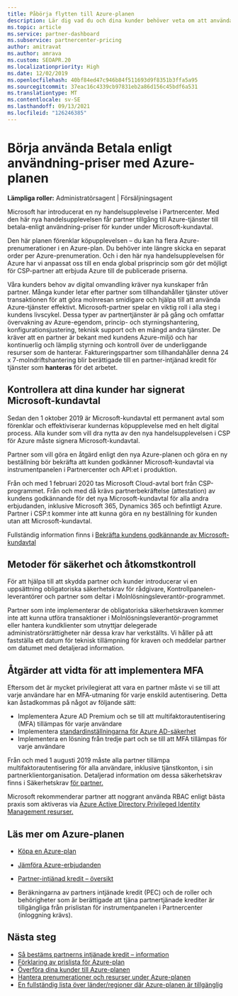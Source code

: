 ```yaml
---
title: Påbörja flytten till Azure-planen
description: Lär dig vad du och dina kunder behöver veta om att använda Azures betala enligt plan, inklusive första steg, säkerhetsåtgärder och hur du kommer igång.
ms.topic: article
ms.service: partner-dashboard
ms.subservice: partnercenter-pricing
author: amitravat
ms.author: amrava
ms.custom: SEOAPR.20
ms.localizationpriority: High
ms.date: 12/02/2019
ms.openlocfilehash: 40bf84ed47c946b84f511693d9f8351b3ffa5a95
ms.sourcegitcommit: 37eac16c4339cb97831eb2a86d156c45bdf6a531
ms.translationtype: MT
ms.contentlocale: sv-SE
ms.lasthandoff: 09/13/2021
ms.locfileid: "126246385"
---
```

# <a name="begin-using-pay-as-you-go-rates-with-the-azure-plan"></a>Börja använda Betala enligt användning-priser med Azure-planen

**Lämpliga roller:** Administratörsagent | Försäljningsagent


Microsoft har introducerat en ny handelsupplevelse i Partnercenter.  Med den här nya handelsupplevelsen får partner tillgång till Azure-tjänster till betala-enligt användning-priser för kunder under Microsoft-kundavtal.

Den här planen förenklar köpupplevelsen – du kan ha flera Azure-prenumerationer i en Azure-plan. Du behöver inte längre skicka en separat order per Azure-prenumeration. Och i den här nya handelsupplevelsen för Azure har vi anpassat oss till en enda global prisprincip som gör det möjligt för CSP-partner att erbjuda Azure till de publicerade priserna.

Våra kunders behov av digital omvandling kräver nya kunskaper från partner. Många kunder letar efter partner som tillhandahåller tjänster utöver transaktionen för att göra molnresan smidigare och hjälpa till att använda Azure-tjänster effektivt. Microsoft-partner spelar en viktig roll i alla steg i kundens livscykel. Dessa typer av partnertjänster är på gång och omfattar övervakning av Azure-egendom, princip- och styrningshantering, konfigurationsjustering, teknisk support och en mängd andra tjänster. De kräver att en partner är bekant med kundens Azure-miljö och har kontinuerlig och lämplig styrning och kontroll över de underliggande resurser som de hanterar. Faktureringspartner som tillhandahåller denna 24 x 7-molndriftshantering blir berättigade till en partner-intjänad kredit för tjänster som **hanteras** för det arbetet.

## <a name="make-sure-your-customers-have-signed-the-microsoft-customer-agreement"></a>Kontrollera att dina kunder har signerat Microsoft-kundavtal

Sedan den 1 oktober 2019 är Microsoft-kundavtal ett permanent avtal som förenklar och effektiviserar kundernas köpupplevelse med en helt digital process. Alla kunder som vill dra nytta av den nya handelsupplevelsen i CSP för Azure måste signera Microsoft-kundavtal.

Partner som vill göra en åtgärd enligt den nya Azure-planen och göra en ny beställning bör bekräfta att kunden godkänner Microsoft-kundavtal via instrumentpanelen i Partnercenter och API:et i produktion.

Från och med 1 februari 2020 tas Microsoft Cloud-avtal bort från CSP-programmet. Från och med då krävs partnerbekräftelse (attestation) av kundens godkännande för det nya Microsoft-kundavtal för alla andra erbjudanden, inklusive Microsoft 365, Dynamics 365 och befintligt Azure. Partner i CSP:t kommer inte att kunna göra en ny beställning för kunden utan att Microsoft-kundavtal.

Fullständig information finns i [Bekräfta kundens godkännande av Microsoft-kundavtal](confirm-customer-agreement.md)

## <a name="security-and-access-control-practices"></a>Metoder för säkerhet och åtkomstkontroll

För att hjälpa till att skydda partner och kunder introducerar vi en uppsättning obligatoriska säkerhetskrav för rådgivare, Kontrollpanelen-leverantörer och partner som deltar i Molnlösningsleverantör-programmet.

Partner som inte implementerar de obligatoriska säkerhetskraven kommer inte att kunna utföra transaktioner i Molnlösningsleverantör-programmet eller hantera kundklienter som utnyttjar delegerade administratörsrättigheter när dessa krav har verkställts. Vi håller på att fastställa ett datum för teknisk tillämpning för kraven och meddelar partner om datumet med detaljerad information.

## <a name="actions-to-take-to-implement-mfa"></a>Åtgärder att vidta för att implementera MFA

Eftersom det är mycket privilegierat att vara en partner måste vi se till att varje användare har en MFA-utmaning för varje enskild autentisering. Detta kan åstadkommas på något av följande sätt:

- Implementera Azure AD Premium och se till att multifaktorautentisering (MFA) tillämpas för varje användare
- Implementera [standardinställningarna för Azure AD-säkerhet](/azure/active-directory/conditional-access/concept-conditional-access-security-defaults)
- Implementera en lösning från tredje part och se till att MFA tillämpas för varje användare

Från och med 1 augusti 2019 måste alla partner tillämpa multifaktorautentisering för alla användare, inklusive tjänstkonton, i sin partnerklientorganisation. Detaljerad information om dessa säkerhetskrav finns i Säkerhetskrav [för partner.](partner-security-requirements.md)

Microsoft rekommenderar partner att noggrant använda RBAC enligt bästa praxis som aktiveras via [Azure Active Directory Privileged Identity Management resurser.](/azure/active-directory/privileged-identity-management/pim-configure)

## <a name="read-more-about-the-azure-plan"></a>Läs mer om Azure-planen

- [Köpa en Azure-plan](purchase-azure-plan.md)

- [Jämföra Azure-erbjudanden](compare-azure-offers.md)

- [Partner-intjänad kredit – översikt](partner-earned-credit.md)

- Beräkningarna av partners intjänade kredit (PEC) och de roller och behörigheter som är berättigade att tjäna partnertjänade krediter är tillgängliga från prislistan för instrumentpanelen i Partnercenter (inloggning krävs).

## <a name="next-steps"></a>Nästa steg 

- [Så bestäms partnerns intjänade kredit – information](partner-earned-credit-explanation.md)
- [Förklaring av prislista för Azure-plan](azure-plan-price-list.md)
- [Överföra dina kunder till Azure-planen](azure-plan-transition.md)
- [Hantera prenumerationer och resurser under Azure-planen](azure-plan-manage.md)
- [En fullständig lista över länder/regioner där Azure-planen är tillgänglig](https://query.prod.cms.rt.microsoft.com/cms/api/am/binary/RE3QN0x)